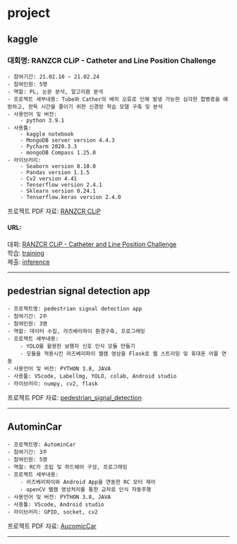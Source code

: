# project

## kaggle
### 대회명: RANZCR CLiP - Catheter and Line Position Challenge
    - 참여기간: 21.02.10 ~ 21.02.24
    - 참여인원: 5명
    - 역할: PL, 논문 분석, 알고리즘 분석
    - 프로젝트 세부내용: Tube와 Cather의 배치 오류로 인해 발생 가능한 심각한 합병증을 예방하고, 판독 시간을 줄이기 위한 신경망 학습 모델 구축 및 분석
    - 사용언어 및 버전: 
        - python 3.9.1   
    - 사용툴: 
        - kaggle notebook
        - MongoDB server version 4.4.3
        - Pycharm 2020.3.3
        - mongoDB Compass 1.25.0
    - 라이브러리:
        - Seaborn version 0.10.0
        - Pandas version 1.1.5
        - Cv2 version 4.41
        - Tenserflow version 2.4.1
        - Sklearn version 0.24.1
        - Tenserflow.keras version 2.4.0   
프로젝트 PDF 자료: [RANZCR CLiP](./kaggle/RANZCR/0226_RANZCR.pdf)    
#### URL: 
대회: [RANZCR CLiP - Catheter and Line Position Challenge](https://www.kaggle.com/c/ranzcr-clip-catheter-line-classification)     
학습: [training](https://www.kaggle.com/seokangwon/ranzcr-clip-efficientnet-auc-0-95-tpu/edit)    
제출: [inference](https://www.kaggle.com/kmycoding/efficientnet-submission-b7?scriptVersionId=55087514)    

---
## pedestrian signal detection app
    - 프로젝트명: pedestrian signal detection app
    - 참여기간: 2주
    - 참여인원: 3명
    - 역할: 데이터 수집, 라즈베리파이 환경구축, 프로그래밍
    - 프로젝트 세부내용: 
        - YOLO를 활용한 보행자 신호 인식 모듈 만들기
        - 모듈을 적용시킨 라즈베리파이 웹캠 영상을 Flask로 웹 스트리밍 및 휴대혼 어플 연동
    - 사용언어 및 버전: PYTHON 3.8, JAVA
    - 사용툴: VScode, Labellmg, YOLO, colab, Android studio
    - 라이브러리: numpy, cv2, flask
프로젝트 PDF 자료: [pedestrian_signal_detection](./pedestrian_signal_detection/pedestrian_signal_detection.pdf) 

---
## AutominCar
    - 프로젝트명: AutominCar
    - 참여기간: 3주
    - 참여인원: 5명
    - 역할: RC카 조립 및 하드웨어 구성, 프로그래밍
    - 프로젝트 세부내용: 
        - 라즈베리파이와 Android App을 연동한 RC 모터 제어
        - openCV 웹캠 영상처리를 통한 교차로 인식 자동주행
    - 사용언어 및 버전: PYTHON 3.8, JAVA
    - 사용툴: VScode, Android studio
    - 라이브러리: GPIO, socket, cv2
프로젝트 PDF 자료: [AucomicCar](./AutomicCar/201110Final.pdf)

----
